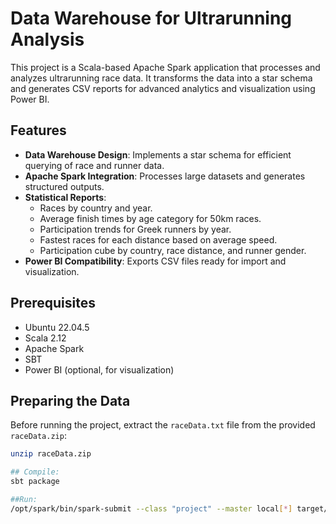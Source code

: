 # Data Warehouse for Ultrarunning Analysis

This project is a Scala-based Apache Spark application that processes and analyzes ultrarunning race data. It transforms the data into a star schema and generates CSV reports for advanced analytics and visualization using Power BI.

## Features
- **Data Warehouse Design**: Implements a star schema for efficient querying of race and runner data.
- **Apache Spark Integration**: Processes large datasets and generates structured outputs.
- **Statistical Reports**:
  - Races by country and year.
  - Average finish times by age category for 50km races.
  - Participation trends for Greek runners by year.
  - Fastest races for each distance based on average speed.
  - Participation cube by country, race distance, and runner gender.
- **Power BI Compatibility**: Exports CSV files ready for import and visualization.

## Prerequisites
- Ubuntu 22.04.5
- Scala 2.12
- Apache Spark
- SBT
- Power BI (optional, for visualization)

## Preparing the Data
Before running the project, extract the `raceData.txt` file from the provided `raceData.zip`:

```bash
unzip raceData.zip

## Compile:
sbt package

##Run:
/opt/spark/bin/spark-submit --class "project" --master local[*] target/scala-2.12/myproject_2.12-0.1.0.jar
